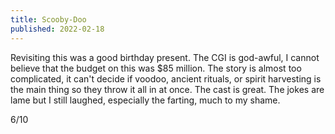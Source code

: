 ```yaml
---
title: Scooby-Doo
published: 2022-02-18
---
```


Revisiting this was a good birthday present. The CGI is god-awful, I cannot believe that the budget on this was $85 million. The story is almost too complicated, it can't decide if voodoo, ancient rituals, or spirit harvesting is the main thing so they throw it all in at once. The cast is great. The jokes are lame but I still laughed, especially the farting, much to my shame.

6/10
